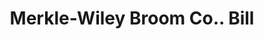 ---
doi: 10.7916/D8DZ1MC5
date_other: '1910'
date_other_textual: '1910'
form: printed ephemera
genre:
- Invoices
name:
- Merkle-Wiley Broom Co.
object_in_context_url: https://biggert.cul.columbia.edu/items/view/ave_biggert_00265
subject_hierarchical_geographic:
- Paris, Illinois, United States
subject_name:
- Merkle-Wiley Broom Co.
title: Merkle-Wiley Broom Co.. Bill
sort_title: Merkle-Wiley Broom Co.. Bill
call_number: ave_biggert_00265
coordinates:
- 39.611111111111114,-87.69611111111111
pid: ave_biggert_00265
identifiers: ave_biggert_00265
thumbnail: https://derivativo-1.library.columbia.edu/iiif/2/ldpd:344241/full/!256,256/0/native.jpg
permalink: /biggert/ave_biggert_00265/
layout: iiif-image-page
---